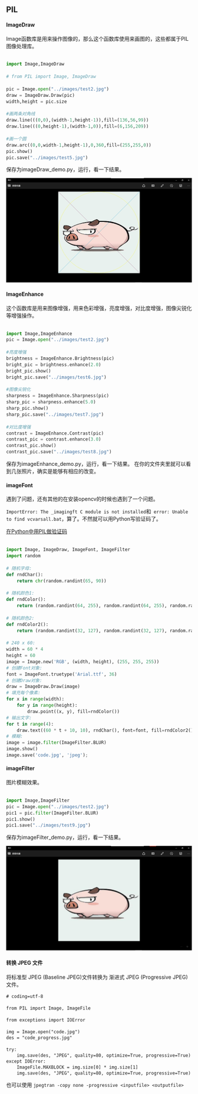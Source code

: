 ## PIL

#### ImageDraw

Image函数库是用来操作图像的，那么这个函数库使用来画图的，这些都属于PIL图像处理库。

```python

import Image,ImageDraw

# from PIL import Image, ImageDraw

pic = Image.open("../images/test2.jpg")
draw = ImageDraw.Draw(pic)
width,height = pic.size

#画两条对角线
draw.line(((0,0),(width-1,height-1)),fill=(136,56,99))
draw.line(((0,height-1),(width-1,0)),fill=(6,156,209))

#画一个圆
draw.arc((0,0,width-1,height-1),0,360,fill=(255,255,0))
pic.show()
pic.save("../images/test5.jpg")
```

保存为imageDraw_demo.py，运行，看一下结果。

![imageDraw_demo.jpg](images/imageDraw_demo.jpg)

#### ImageEnhance
这个函数库是用来图像增强，用来色彩增强，亮度增强，对比度增强，图像尖锐化等增强操作。

```python

import Image,ImageEnhance
pic = Image.open("../images/test2.jpg")

#亮度增强
brightness = ImageEnhance.Brightness(pic)
bright_pic = brightness.enhance(2.0)
bright_pic.show()
bright_pic.save("../images/test6.jpg")

#图像尖锐化
sharpness = ImageEnhance.Sharpness(pic)
sharp_pic = sharpness.enhance(5.0)
sharp_pic.show()
sharp_pic.save("../images/test7.jpg")

#对比度增强
contrast = ImageEnhance.Contrast(pic)
contrast_pic = contrast.enhance(3.0)
contrast_pic.show()
contrast_pic.save("../images/test8.jpg")
```

保存为imageEnhance_demo.py，运行，看一下结果。
在你的文件夹里就可以看到几张照片，确实是能够有相应的改变。

#### imageFont

遇到了问题，还有其他的在安装opencv的时候也遇到了一个问题。

`ImportError: The _imagingft C module is not installed`和` error: Unable to find vcvarsall.bat`，算了。不然就可以用Python写验证码了。

[在Python中用PIL做验证码](http://www.zouyesheng.com/captcha.html)

```python

import Image, ImageDraw, ImageFont, ImageFilter
import random

# 随机字母:
def rndChar():
    return chr(random.randint(65, 90))

# 随机颜色1:
def rndColor():
    return (random.randint(64, 255), random.randint(64, 255), random.randint(64, 255))

# 随机颜色2:
def rndColor2():
    return (random.randint(32, 127), random.randint(32, 127), random.randint(32, 127))

# 240 x 60:
width = 60 * 4
height = 60
image = Image.new('RGB', (width, height), (255, 255, 255))
# 创建Font对象:
font = ImageFont.truetype('Arial.ttf', 36)
# 创建Draw对象:
draw = ImageDraw.Draw(image)
# 填充每个像素:
for x in range(width):
    for y in range(height):
        draw.point((x, y), fill=rndColor())
# 输出文字:
for t in range(4):
    draw.text((60 * t + 10, 10), rndChar(), font=font, fill=rndColor2())
# 模糊:
image = image.filter(ImageFilter.BLUR)
image.show()
image.save('code.jpg', 'jpeg');
```

#### imageFilter

图片模糊效果。

```python

import Image,ImageFilter
pic = Image.open("../images/test2.jpg")
pic1 = pic.filter(ImageFilter.BLUR)
pic1.show()
pic1.save("../images/test9.jpg")
```

保存为imageFilter_demo.py，运行，看一下结果。

![imageFilter_demo.jpg](images/imageFilter_demo.jpg)

#### 转换 JPEG 文件

将标准型 JPEG (Baseline JPEG)文件转换为 渐进式 JPEG (Progressive JPEG)文件。

```
# coding=utf-8

from PIL import Image, ImageFile

from exceptions import IOError

img = Image.open("code.jpg")
des = "code_progress.jpg"

try:
	img.save(des, "JPEG", quality=80, optimize=True, progressive=True)
except IOError:
	ImageFile.MAXBLOCK = img.size[0] * img.size[1]
	img.save(des, "JPEG", quality=80, optimize=True, progressive=True)

```

也可以使用 `jpegtran -copy none -progressive <inputfile> <outputfile>`